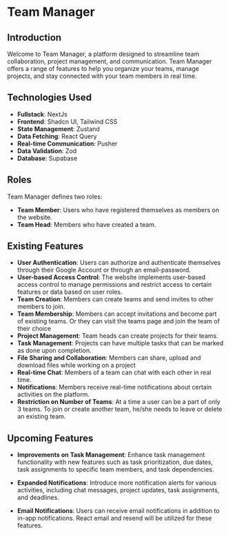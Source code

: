 # Team Manager

## Introduction

Welcome to Team Manager, a platform designed to streamline team collaboration, project management, and communication. Team Manager offers a range of features to help you organize your teams, manage projects, and stay connected with your team members in real time.

## Technologies Used

- **Fullstack**: NextJs
- **Frontend**: Shadcn UI, Tailwind CSS
- **State Management**: Zustand
- **Data Fetching**: React Query
- **Real-time Communication**: Pusher
- **Data Validation**: Zod
- **Database**: Supabase

## Roles

Team Manager defines two roles:

- **Team Member**: Users who have registered themselves as members on the website.
- **Team Head**: Members who have created a team.

## Existing Features

- **User Authentication**: Users can authorize and authenticate themselves through their Google Account or through an email-password.
- **User-based Access Control**: The website implements user-based access control to manage permissions and restrict access to certain features or data based on user roles.
- **Team Creation**: Members can create teams and send invites to other members to join.
- **Team Membership**: Members can accept invitations and become part of existing teams. Or they can visit the teams page and join the team of their choice
- **Project Management**: Team heads can create projects for their teams.
- **Task Management**: Projects can have multiple tasks that can be marked as done upon completion.
- **File Sharing and Collaboration**: Members can share, upload and download files while working on a project
- **Real-time Chat**: Members of a team can chat with each other in real time.
- **Notifications**: Members receive real-time notifications about certain activities on the platform.
- **Restriction on Number of Teams**: At a time a user can be a part of only 3 teams. To join or create another team, he/she needs to leave or delete an existing team.

## Upcoming Features

- **Improvements on Task Management**: Enhance task management functionality with new features such as task prioritization, due dates, task assignments to specific team members, and task dependencies.

- **Expanded Notifications**: Introduce more notification alerts for various activities, including chat messages, project updates, task assignments, and deadlines.

- **Email Notifications**: Users can receive email notifications in addition to in-app notifications. React email and resend will be utilized for these features.
